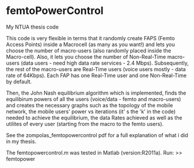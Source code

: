 # femtoPowerControl
My NTUA thesis code

This code is very flexible in terms that it randomly create FAPS (Femto Access Points) inside a Macrocell (as 
many as you want!) and lets you choose the number of macro-users (also randomly placed inside the Macro-cell). 
Also, it lets you choose the number of Non-Real-Time macro-users (data users - need high data rate services - 2.4 Mbps).
Subsequently, the rest of the macro-users are Real-Time users (voice users mostly - data rate of 64Kbps).
Each FAP has one Real-Time user and one Non-Real-Time by default.

Then, the John Nash equilibrium algorithm which is implemented, finds the equilibirum powers of all the users
(voice/data - femto and macro-users) and creates the necessary graphs such as the topology of the mobile network, 
the mobile users' power vs iterations (it' s the 'k' in the code) needed to achieve the equilibrium, the data Rates achieved as 
well as the utilites of every user (starting from the macro to the femto users).

See the zompolas_femtopowercontrol pdf for a full explanation of what i did in my thesis.

The femtopowercontrol.m was tested in Matlab (version:R2011a). Run: >> femtopower
